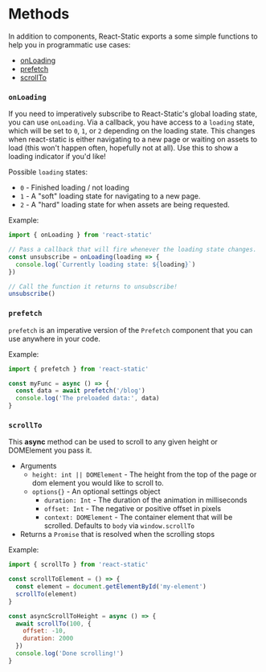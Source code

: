 # Methods

In addition to components, React-Static exports a some simple functions to help you in programmatic use cases:

* [onLoading](/docs/methods/#onloading)
* [prefetch](/docs/methods/#prefetch)
* [scrollTo](/docs/methods/#scrollto)

### `onLoading`

If you need to imperatively subscribe to React-Static's global loading state, you can use `onLoading`. Via a callback, you have access to a `loading` state, which will be set to `0`, `1`, or `2` depending on the loading state. This changes when react-static is either navigating to a new page or waiting on assets to load (this won't happen often, hopefully not at all). Use this to show a loading indicator if you'd like!

Possible `loading` states:

* `0` - Finished loading / not loading
* `1` - A "soft" loading state for navigating to a new page.
* `2` - A "hard" loading state for when assets are being requested.

Example:

```javascript
import { onLoading } from 'react-static'

// Pass a callback that will fire whenever the loading state changes.
const unsubscribe = onLoading(loading => {
  console.log(`Currently loading state: ${loading}`)
})

// Call the function it returns to unsubscribe!
unsubscribe()
```

### `prefetch`

`prefetch` is an imperative version of the `Prefetch` component that you can use anywhere in your code.

Example:

```javascript
import { prefetch } from 'react-static'

const myFunc = async () => {
  const data = await prefetch('/blog')
  console.log('The preloaded data:', data)
}
```

### `scrollTo`

This **async** method can be used to scroll to any given height or DOMElement you pass it.

* Arguments
  * `height: int || DOMElement` - The height from the top of the page or dom element you would like to scroll to.
  * `options{}` - An optional settings object
    * `duration: Int` - The duration of the animation in milliseconds
    * `offset: Int` - The negative or positive offset in pixels
    * `context: DOMElement` - The container element that will be scrolled. Defaults to `body` via `window.scrollTo`
* Returns a `Promise` that is resolved when the scrolling stops

Example:

```javascript
import { scrollTo } from 'react-static'

const scrollToElement = () => {
  const element = document.getElementById('my-element')
  scrollTo(element)
}

const asyncScrollToHeight = async () => {
  await scrollTo(100, {
    offset: -10,
    duration: 2000
  })
  console.log('Done scrolling!')
}
```
